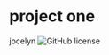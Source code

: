# project one 
  jocelyn
  ![GitHub license](https://img.shields.io/badge/license-undefined-blue.svg)
